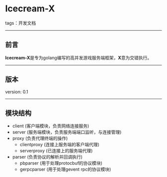 ﻿# Icecream-X

tags：开发文档 

---
前言
---
**Icecream-X**是专为golang编写的高并发游戏服务端框架，**X**意为交错执行。


---
版本
---
version: 0.1


---
模块结构
---
- client (客户端模块，负责网络连接服务)
- server (服务端模块，负责服务端端口监听，与连接管理)
- proxy (负责代理终端的操作)
    - clientproxy (连接上服务端的客户端代理)
    - serverproxy (已连接上的服务端代理)
- parser (负责协议的解析并回调执行)
    - pbparser (用于处理protocbuf的协议模块)
    - gerpcparser (用于处理gevent rpc的协议模块)
